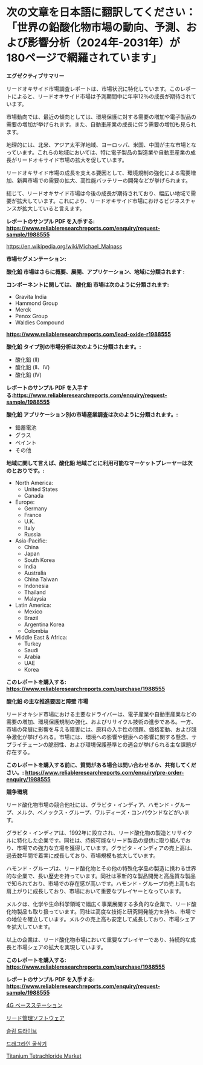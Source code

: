<p><h1>次の文章を日本語に翻訳してください：「世界の鉛酸化物市場の動向、予測、および影響分析（2024年-2031年）が180ページで網羅されています」</h1></p><p><strong>エグゼクティブサマリー</strong></p>
<p><p>リードオキサイド市場調査レポートは、市場状況に特化しています。このレポートによると、リードオキサイド市場は予測期間中に年率12％の成長が期待されています。</p><p>市場動向では、最近の傾向としては、環境保護に対する需要の増加や電子製品の需要の増加が挙げられます。また、自動車産業の成長に伴う需要の増加も見られます。</p><p>地理的には、北米、アジア太平洋地域、ヨーロッパ、米国、中国が主な市場となっています。これらの地域においては、特に電子製品の製造業や自動車産業の成長がリードオキサイド市場の拡大を促しています。</p><p>リードオキサイド市場の成長を支える要因として、環境規制の強化による需要増加、新興市場での需要の拡大、高性能バッテリーの開発などが挙げられます。</p><p>総じて、リードオキサイド市場は今後の成長が期待されており、幅広い地域で需要が拡大しています。これにより、リードオキサイド市場におけるビジネスチャンスが拡大していると言えます。</p></p>
<p><strong>レポートのサンプル PDF を入手する: <a href="https://www.reliableresearchreports.com/enquiry/request-sample/1988555">https://www.reliableresearchreports.com/enquiry/request-sample/1988555</a></strong></p>
<p><a href="https://en.wikipedia.org/wiki/Michael_Malpass">https://en.wikipedia.org/wiki/Michael_Malpass</a></p>
<p><strong>市場セグメンテーション:</strong></p>
<p><strong> 酸化鉛 市場はさらに概要、展開、アプリケーション、地域に分類されます :</strong></p>
<p><strong>コンポーネントに関しては、 酸化鉛 市場は次のように分類されます:</strong></p>
<p><ul><li>Gravita India</li><li>Hammond Group</li><li>Merck</li><li>Penox Group</li><li>Waldies Compound</li></ul></p>
<p><strong><a href="https://www.reliableresearchreports.com/lead-oxide-r1988555">https://www.reliableresearchreports.com/lead-oxide-r1988555</a></strong></p>
<p><strong> 酸化鉛 タイプ別の市場分析は次のように分類されます。:</strong></p>
<p><ul><li>酸化鉛 (II)</li><li>酸化鉛 (II、IV)</li><li>酸化鉛 (IV)</li></ul></p>
<p><strong>レポートのサンプル PDF を入手する:<a href="https://www.reliableresearchreports.com/enquiry/request-sample/1988555">https://www.reliableresearchreports.com/enquiry/request-sample/1988555</a></strong></p>
<p><strong> 酸化鉛 アプリケーション別の市場産業調査は次のように分類されます。:</strong></p>
<p><ul><li>鉛蓄電池</li><li>グラス</li><li>ペイント</li><li>その他</li></ul></p>
<p><strong>地域に関して言えば、酸化鉛 地域ごとに利用可能なマーケットプレーヤーは次のとおりです。:</strong></p>
<p><ul>
    <li>
        North America:
        <ul>
            <li>United States</li>
            <li>Canada</li>
        </ul>
    </li>
    <li>
        Europe:
        <ul>
            <li>Germany</li>
            <li>France</li>
            <li>U.K.</li>
            <li>Italy</li>
            <li>Russia</li>
        </ul>
    </li>
    <li>
        Asia-Pacific:
        <ul>
            <li>China</li>
            <li>Japan</li>
            <li>South Korea</li>
            <li>India</li>
            <li>Australia</li>
            <li>China Taiwan</li>
            <li>Indonesia</li>
            <li>Thailand</li>
            <li>Malaysia</li>
        </ul>
    </li>
    <li>
        Latin America:
        <ul>
            <li>Mexico</li>
            <li>Brazil</li>
            <li>Argentina Korea</li>
            <li>Colombia</li>
        </ul>
    </li>
    <li>
        Middle East & Africa:
        <ul>
            <li>Turkey</li>
            <li>Saudi</li>
            <li>Arabia</li>
            <li>UAE</li>
            <li>Korea</li>
        </ul>
    </li>
    </ul></p>
<p><strong>このレポートを購入する: <a href="https://www.reliableresearchreports.com/purchase/1988555">https://www.reliableresearchreports.com/purchase/1988555</a></strong></p>
<p><strong>酸化鉛 の主な推進要因と障壁 市場</strong></p>
<p><p>リードオキシド市場における主要なドライバーは、電子産業や自動車産業などの需要の増加、環境保護規制の強化、およびリサイクル技術の進歩である。一方、市場の発展に影響を与える障害には、原料の入手性の問題、価格変動、および競争激化が挙げられる。市場には、環境への影響や健康への影響に関する懸念、サプライチェーンの脆弱性、および環境保護基準との適合が挙げられる主な課題が存在する。</p></p>
<p><strong>このレポートを購入する前に、質問がある場合は問い合わせるか、共有してください。: <a href="https://www.reliableresearchreports.com/enquiry/pre-order-enquiry/1988555">https://www.reliableresearchreports.com/enquiry/pre-order-enquiry/1988555</a></strong></p>
<p><strong>競争環境</strong></p>
<p><p>リード酸化物市場の競合他社には、グラビタ・インディア、ハモンド・グループ、メルク、ペノックス・グループ、ワルディーズ・コンパウンドなどがいます。</p><p>グラビタ・インディアは、1992年に設立され、リード酸化物の製造とリサイクルに特化した企業です。同社は、持続可能なリード製品の提供に取り組んでおり、市場での強力な立場を獲得しています。グラビタ・インディアの売上高は、過去数年間で着実に成長しており、市場規模も拡大しています。</p><p>ハモンド・グループは、リード酸化物とその他の特殊化学品の製造に携わる世界的な企業で、長い歴史を持っています。同社は革新的な製品開発と高品質な製品で知られており、市場での存在感が高いです。ハモンド・グループの売上高も右肩上がりに成長しており、市場において重要なプレイヤーとなっています。</p><p>メルクは、化学や生命科学領域で幅広く事業展開する多角的な企業で、リード酸化物製品も取り扱っています。同社は高度な技術と研究開発能力を持ち、市場での地位を確立しています。メルクの売上高も安定して成長しており、市場シェアを拡大しています。</p><p>以上の企業は、リード酸化物市場において重要なプレイヤーであり、持続的な成長と市場シェアの拡大を実現しています。</p></p>
<p><strong>このレポートを購入する: <a href="https://www.reliableresearchreports.com/purchase/1988555">https://www.reliableresearchreports.com/purchase/1988555</a></strong></p>
<p><strong>レポートのサンプル PDF を入手する: <a href="https://www.reliableresearchreports.com/enquiry/request-sample/1988555">https://www.reliableresearchreports.com/enquiry/request-sample/1988555</a></strong><strong></strong></p>
<p><p><a href="https://medium.com/@dressleredward/4g%E5%9F%BA%E5%9C%B0%E5%B1%80%E5%B8%82%E5%A0%B4%E8%A6%8F%E6%A8%A1%E3%81%8A%E3%82%88%E3%81%B3%E3%82%B7%E3%82%A7%E3%82%A2%E5%88%86%E6%9E%90-%E6%88%90%E9%95%B7%E3%83%88%E3%83%AC%E3%83%B3%E3%83%89%E3%81%8A%E3%82%88%E3%81%B3%E4%BA%88%E6%B8%AC2024%E5%B9%B4-2031%E5%B9%B4-8d9682d88b54">4G ベースステーション</a></p><p><a href="https://github.com/lababdou/Market-Research-Report-List-5/blob/main/572032451238.md">リード管理ソフトウェア</a></p><p><a href="https://medium.com/@trevorkruvalis5678/%EC%8A%AC%EB%A5%98-%EB%93%9C%EB%9D%BC%EC%9D%B4%EB%B8%8C-%EC%8B%9C%EC%9E%A5-%EC%A0%90%EC%9C%A0%EC%9C%A8-%ED%81%AC%EA%B8%B0-%EB%8F%99%ED%96%A5-%EC%82%B0%EC%97%85-%EB%B6%84%EC%84%9D-%EB%B3%B4%EA%B3%A0%EC%84%9C-%EC%9D%91%EC%9A%A9-%ED%94%84%EB%A1%9C%EA%B7%B8%EB%9E%A8-%EB%B3%84-%ED%83%9C%EC%96%91-%ED%92%8D%EB%A0%A5-%EC%82%B0%EC%97%85-%EB%AA%A8%EB%B0%94%EC%9D%BC-%EC%9C%84%EC%84%B1-%EC%9D%98%EB%A3%8C-%EA%B8%B0%ED%83%80-%EC%9C%A0%ED%98%95%EB%B3%84-%EB%8B%A8%EC%9D%BC-%EC%B6%95-%EC%9D%B4%EC%A4%91-%EC%B6%95-%EB%8B%A4%EC%A4%91-%EC%B6%95-104b54bb2c28">슬링 드라이브</a></p><p><a href="https://medium.com/@trevorkruvalis5678/%EA%B8%80%EB%A1%9C%EB%B2%8C-%EB%93%9C%EB%9E%98%EA%B7%B8%EB%9D%BC%EC%9D%B8-%EA%B5%B4%EC%82%AD%EA%B8%B0-%EC%82%B0%EC%97%85-%EC%97%B0%EA%B5%AC-%EB%B3%B4%EA%B3%A0%EC%84%9C-%EA%B2%BD%EC%9F%81-%EC%83%81%ED%99%A9-%EC%8B%9C%EC%9E%A5-%EA%B7%9C%EB%AA%A8-%EC%A7%80%EC%97%AD-%EC%83%81%ED%83%9C-%EB%B0%8F-%EC%A0%84%EB%A7%9D-%EC%98%88%EC%B8%A1-2024-2031-916f96250a41">드래그라인 굴삭기</a></p><p><a href="https://medium.com/@sharquayrhodes1927/global-titanium-tetrachloride-market-by-product-type-by-application-by-region-and-companies-5cf7208a6988">Titanium Tetrachloride Market</a></p></p>
